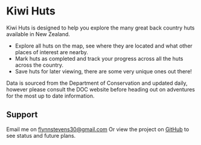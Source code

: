 # Kiwi Huts

Kiwi Huts is designed to help you explore the many great back country huts available in New Zealand.

- Explore all huts on the map, see where they are located and what other places of interest are nearby.
- Mark huts as completed and track your progress across all the huts across the country.
- Save huts for later viewing, there are some very unique ones out there!

Data is sourced from the Department of Conservation and updated daily, however please consult the DOC website before heading out on adventures for the most up to date information.

## Support

Email me on [flynnstevens30@gmail.com](mailto:flynnstevens30@gmail.com)
Or view the project on [GitHub](https://github.com/users/fstevens30/projects/3) to see status and future plans.
